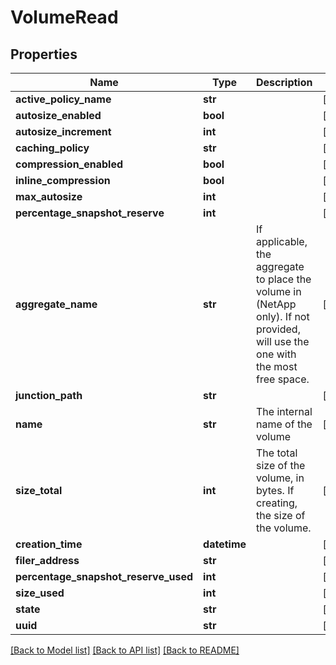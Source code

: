 # VolumeRead

## Properties
Name | Type | Description | Notes
------------ | ------------- | ------------- | -------------
**active_policy_name** | **str** |  | [optional] 
**autosize_enabled** | **bool** |  | [optional] 
**autosize_increment** | **int** |  | [optional] 
**caching_policy** | **str** |  | [optional] 
**compression_enabled** | **bool** |  | [optional] 
**inline_compression** | **bool** |  | [optional] 
**max_autosize** | **int** |  | [optional] 
**percentage_snapshot_reserve** | **int** |  | [optional] 
**aggregate_name** | **str** | If applicable, the aggregate to place the volume in (NetApp only). If not provided, will use the one with the most free space. | [optional] 
**junction_path** | **str** |  | [optional] 
**name** | **str** | The internal name of the volume | [optional] 
**size_total** | **int** | The total size of the volume,  in bytes. If creating, the size of the volume. | [optional] 
**creation_time** | **datetime** |  | [optional] 
**filer_address** | **str** |  | [optional] 
**percentage_snapshot_reserve_used** | **int** |  | [optional] 
**size_used** | **int** |  | [optional] 
**state** | **str** |  | [optional] 
**uuid** | **str** |  | [optional] 

[[Back to Model list]](../README.md#documentation-for-models) [[Back to API list]](../README.md#documentation-for-api-endpoints) [[Back to README]](../README.md)


